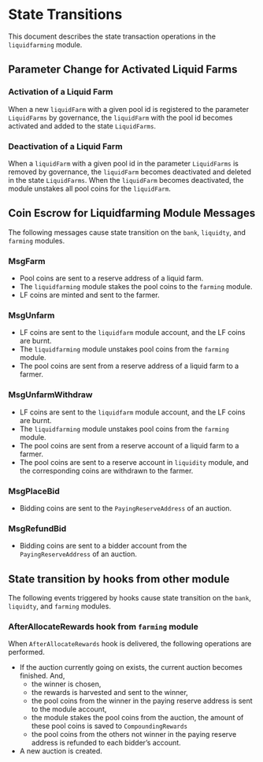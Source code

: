 <!-- order: 3 -->

# State Transitions

This document describes the state transaction operations in the `liquidfarming` module.

## Parameter Change for Activated Liquid Farms

### Activation of a Liquid Farm

When a new `liquidFarm` with a given pool id is registered to the parameter `LiquidFarms` by governance, the `liquidFarm` with the pool id becomes activated and added to the state `LiquidFarms`.

### Deactivation of a Liquid Farm

When a `liquidFarm` with a given pool id in the parameter `LiquidFarms` is removed by governance, the `liquidFarm` becomes deactivated and deleted in the state `LiquidFarms`.
When the `liquidFarm` becomes deactivated, the module unstakes all pool coins for the `liquidFarm`.

## Coin Escrow for Liquidfarming Module Messages

The following messages cause state transition on the `bank`, `liquidty`, and `farming` modules.

### MsgFarm

- Pool coins are sent to a reserve address of a liquid farm.
- The `liquidfarming` module stakes the pool coins to the `farming` module.
- LF coins are minted and sent to the farmer.

### MsgUnfarm

- LF coins are sent to the `liquidfarm` module account, and the LF coins are burnt.
- The `liquidfarming` module unstakes pool coins from the `farming` module. 
- The pool coins are sent from a reserve address of a liquid farm to a farmer.

### MsgUnfarmWithdraw

- LF coins are sent to the `liquidfarm` module account, and the LF coins are burnt.
- The `liquidfarming` module unstakes pool coins from the `farming` module. 
- The pool coins are sent from a reserve account of a liquid farm to a farmer.
- The pool coins are sent to a reserve account in `liquidity` module, and the corresponding coins are withdrawn to the farmer.

### MsgPlaceBid

- Bidding coins are sent to the `PayingReserveAddress` of an auction.

### MsgRefundBid

- Bidding coins are sent to a bidder account from the `PayingReserveAddress` of an auction.


## State transition by hooks from other module
The following events triggered by hooks cause state transition on the `bank`, `liquidty`, and `farming` modules.

### AfterAllocateRewards hook from `farming` module

When `AfterAllocateRewards` hook is delivered, the following operations are performed.
- If the auction currently going on exists, the current auction becomes finished. And, 
  - the winner is chosen,
  - the rewards is harvested and sent to the winner,
  - the pool coins from the winner in the paying reserve address is sent to the module account,
  - the module stakes the pool coins from the auction, the amount of these pool coins is saved to `CompoundingRewards`
  - the pool coins from the others not winner in the paying reserve address is refunded to each bidder’s account.
- A new auction is created.
